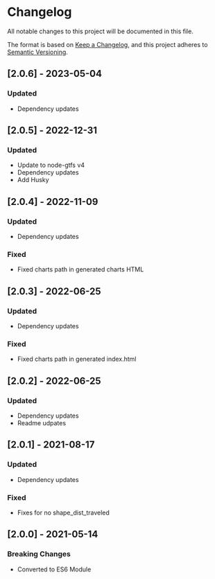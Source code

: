 # Changelog
All notable changes to this project will be documented in this file.

The format is based on [Keep a Changelog](https://keepachangelog.com/en/1.0.0/),
and this project adheres to [Semantic Versioning](https://semver.org/spec/v2.0.0.html).

## [2.0.6] - 2023-05-04
### Updated
- Dependency updates

## [2.0.5] - 2022-12-31
### Updated
- Update to node-gtfs v4
- Dependency updates
- Add Husky

## [2.0.4] - 2022-11-09
### Updated
- Dependency updates

### Fixed
- Fixed charts path in generated charts HTML

## [2.0.3] - 2022-06-25
### Updated
- Dependency updates

### Fixed
- Fixed charts path in generated index.html

## [2.0.2] - 2022-06-25
### Updated
- Dependency updates
- Readme udpates

## [2.0.1] - 2021-08-17
### Updated
- Dependency updates

### Fixed
- Fixes for no shape_dist_traveled

## [2.0.0] - 2021-05-14
### Breaking Changes
- Converted to ES6 Module
